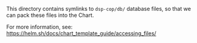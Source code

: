 This directory contains symlinks to `dsp-cop/db/` database
files, so that we can pack these files into the Chart.

For more information, see: 
    https://helm.sh/docs/chart_template_guide/accessing_files/